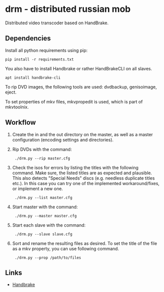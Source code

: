 # drm - distributed russian mob

Distributed video transcoder based on HandBrake.


## Dependencies

Install all python requirements using pip:

    pip install -r requirements.txt

You also have to install Handbrake or rather HandBrakeCLI on all slaves.

    apt install handbrake-cli

To rip DVD images, the following tools are used: dvdbackup, genisoimage, eject.

To set properties of mkv files, mkvpropedit is used, which is part of mkvtoolnix.


## Workflow

1. Create the in and the out directory on the master, as well as a master
   configuration (encoding settings and directories).

2. Rip DVDs with the command:

        ./drm.py --rip master.cfg

3. Check the isos for errors by listing the titles with the following command.
   Make sure, the listed titles are as expected and plausible. This also detects
   "Special Needs" discs (e.g. needless duplicate titles etc.). In this case you
   can try one of the implemented workaround/fixes, or implement a new one.

        ./drm.py --list master.cfg

4. Start master with the command:

        ./drm.py --master master.cfg

5. Start each slave with the command:

        ./drm.py --slave slave.cfg

6. Sort and rename the resulting files as desired. To set the title of the file
   as a mkv property, you can use following command.

        ./drm.py --prop /path/to/files


## Links

* [Handbrake](http://handbrake.fr)
